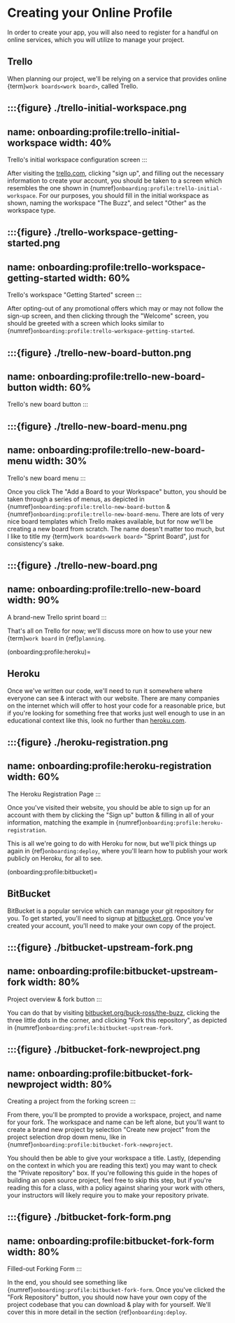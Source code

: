 # Creating your Online Profile

In order to create your app, you will also need to register for a handful on online services,
which you will utilize to manage your project.

## Trello

When planning our project, we'll be relying on a service that provides online {term}`work boards<work board>`,
called Trello.

:::{figure} ./trello-initial-workspace.png
---
name: onboarding:profile:trello-initial-workspace
width: 40%
---
Trello's initial workspace configuration screen
:::

After visiting the [trello.com](https://trello.com), clicking "sign up",
and filling out the necessary information to create your account,
you should be taken to a screen which resembles the one shown in
{numref}`onboarding:profile:trello-initial-workspace`.
For our purposes, you should fill in the initial workspace as shown,
naming the workspace "The Buzz",
and select "Other" as the workspace type.

:::{figure} ./trello-workspace-getting-started.png
---
name: onboarding:profile:trello-workspace-getting-started
width: 60%
---
Trello's workspace "Getting Started" screen
:::

After opting-out of any promotional offers
which may or may not follow the sign-up screen,
and then clicking through the "Welcome" screen,
you should be greeted with a screen which looks similar to
{numref}`onboarding:profile:trello-workspace-getting-started`.

:::{figure} ./trello-new-board-button.png
---
name: onboarding:profile:trello-new-board-button
width: 60%
---
Trello's new board button
:::

:::{figure} ./trello-new-board-menu.png
---
name: onboarding:profile:trello-new-board-menu
width: 30%
---
Trello's new board menu
:::

Once you click The "Add a Board to your Workspace" button,
you should be taken through a series of menus,
as depicted in {numref}`onboarding:profile:trello-new-board-button`
& {numref}`onboarding:profile:trello-new-board-menu`.
There are lots of very nice board templates which Trello makes available,
but for now we'll be creating a new board from scratch.
The name doesn't matter too much, but I like to title my {term}`work boards<work board>`
"Sprint Board", just for consistency's sake.

:::{figure} ./trello-new-board.png
---
name: onboarding:profile:trello-new-board
width: 90%
---
A brand-new Trello sprint board
:::

That's all on Trello for now; we'll discuss more on how to use your new {term}`work board`
in {ref}`planning`.

(onboarding:profile:heroku)=
## Heroku

Once we've written our code, we'll need to run it somewhere where everyone can see & interact with our website.
There are many companies on the internet which will offer to host your code for a reasonable price,
but if you're looking for something free that works just well enough to use in an educational context like this,
look no further than [heroku.com](https://signup.heroku.com).

:::{figure} ./heroku-registration.png
---
name: onboarding:profile:heroku-registration
width: 60%
---
The Heroku Registration Page
:::

Once you've visited their website, you should be able to sign up for an account with them by clicking the "Sign up" button
& filling in all of your information, matching the example in {numref}`onboarding:profile:heroku-registration`.

<!-- TODO: Show how to create a new project with `heroku create` on the CLI -->

This is all we're going to do with Heroku for now, but we'll pick things up again in {ref}`onboarding:deploy`,
where you'll learn how to publish your work publicly on Heroku, for all to see.

(onboarding:profile:bitbucket)=
## BitBucket

BitBucket is a popular service which can manage your git repository for you.
To get started, you'll need to signup at [bitbucket.org](https://bitbucket.org/account/signup).
Once you've created your account, you'll need to make your own copy of the project.

:::{figure} ./bitbucket-upstream-fork.png
---
name: onboarding:profile:bitbucket-upstream-fork
width: 80%
---
Project overview & fork button
:::

You can do that by visiting [bitbucket.org/buck-ross/the-buzz](https://bitbucket.org/buck-ross/the-buzz),
clicking the three little dots in the corner, and clicking "Fork this repository",
as depicted in {numref}`onboarding:profile:bitbucket-upstream-fork`.

:::{figure} ./bitbucket-fork-newproject.png
---
name: onboarding:profile:bitbucket-fork-newproject
width: 80%
---
Creating a project from the forking screen
:::

From there, you'll be prompted to provide a workspace, project, and name for your fork.
The workspace and name can be left alone, but you'll want to create a brand new project by selection "Create new project"
from the project selection drop down menu, like in {numref}`onboarding:profile:bitbucket-fork-newproject`.

You should then be able to give your workspace a title.
Lastly, (depending on the context in which you are reading this text) you may want to check the "Private repository" box.
If you're following this guide in the hopes of building an open source project, feel free to skip this step,
but if you're reading this for a class, with a policy against sharing your work with others,
your instructors will likely require you to make your repository private.

:::{figure} ./bitbucket-fork-form.png
---
name: onboarding:profile:bitbucket-fork-form
width: 80%
---
Filled-out Forking Form
:::

In the end, you should see something like {numref}`onboarding:profile:bitbucket-fork-form`.
Once you've clicked the "Fork Repository" button, you should now have your own copy of the project codebase
that you can download & play with for yourself.
We'll cover this in more detail in the section {ref}`onboarding:deploy`.
